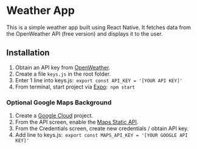 # Weather App

This is a simple weather app built using React Native. It fetches data from the OpenWeather API (free version) and displays it to the user.

## Installation

1. Obtain an API key from [OpenWeather](https://openweathermap.org/api).
2. Create a file `keys.js` in the root folder.
3. Enter 1 line into keys.js:` export const API_KEY = '[YOUR API KEY]'`
4. From terminal, start project via [Expo](https://expo.dev/):` npm start`

### Optional Google Maps Background

1. Create a [Google Cloud](https://console.cloud.google.com/) project.
2. From the API screen, enable the [Maps Static API](https://developers.google.com/maps/documentation/maps-static/overview).
3. From the Credentials screen, create new credentials / obtain API key.
4. Add line to keys.js:` export const MAPS_API_KEY = '[YOUR GOOGLE API KEY]'`